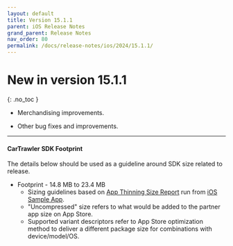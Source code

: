 ```yaml
---
layout: default
title: Version 15.1.1
parent: iOS Release Notes
grand_parent: Release Notes
nav_order: 80
permalink: /docs/release-notes/ios/2024/15.1.1/
---
```


# New in version 15.1.1

{: .no_toc }

* Merchandising improvements.

* Other bug fixes and improvements.

---
#### CarTrawler SDK Footprint

The details below should be used as a guideline around SDK size related to release.
* Footprint - 14.8 MB to 23.4 MB
  * Sizing guidelines based on <a href="https://github.com/cartrawler/cartrawler.github.io/blob/master/ios-report.txt" target="_blank">App Thinning Size Report</a> run from <a href="https://github.com/cartrawler/cartrawler-ios-integration" target="_blank">iOS Sample App</a>.
  * "Uncompressed" size refers to what would be added to the partner app size on App Store.
  * Supported variant descriptors refer to App Store optimization method to deliver a different package size for combinations with device/model/OS.
